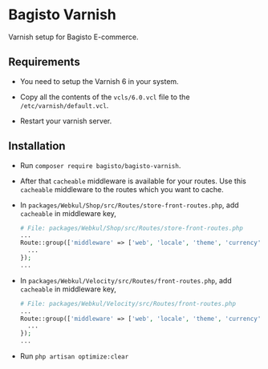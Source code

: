 # Bagisto Varnish

Varnish setup for Bagisto E-commerce.

## Requirements

- You need to setup the Varnish 6 in your system.

- Copy all the contents of the `vcls/6.0.vcl` file to the `/etc/varnish/default.vcl`.

- Restart your varnish server.

## Installation

- Run `composer require bagisto/bagisto-varnish`.

- After that `cacheable` middleware is available for your routes. Use this `cacheable` middleware to the routes which you want to cache.

- In `packages/Webkul/Shop/src/Routes/store-front-routes.php`, add `cacheable` in middleware key,

  ~~~php
  # File: packages/Webkul/Shop/src/Routes/store-front-routes.php
  ...
  Route::group(['middleware' => ['web', 'locale', 'theme', 'currency', 'cacheable']], function () {
    ...
  });
  ...
  ~~~

- In `packages/Webkul/Velocity/src/Routes/front-routes.php`, add `cacheable` in middleware key,

  ~~~php
  # File: packages/Webkul/Velocity/src/Routes/front-routes.php
  ...
  Route::group(['middleware' => ['web', 'locale', 'theme', 'currency', 'cacheable']], function () {
    ...
  });
  ...
  ~~~

- Run `php artisan optimize:clear`

